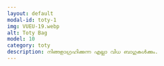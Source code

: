 ```yaml
---
layout: default
modal-id: toty-1
img: VUEU-19.webp
alt: Toty Bag
model: 10
category: toty
description: നിങ്ങളാഗ്രഹിക്കുന്ന എല്ലാ വിധ ബാഗുകൾക്കും.
---
```

